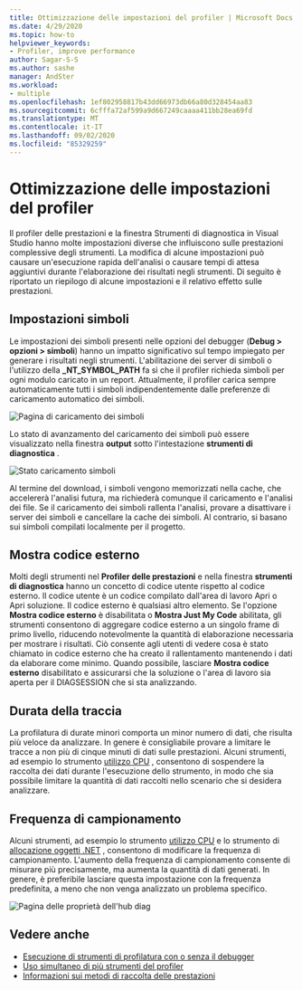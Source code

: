```yaml
---
title: Ottimizzazione delle impostazioni del profiler | Microsoft Docs
ms.date: 4/29/2020
ms.topic: how-to
helpviewer_keywords:
- Profiler, improve performance
author: Sagar-S-S
ms.author: sashe
manager: AndSter
ms.workload:
- multiple
ms.openlocfilehash: 1ef802958817b43dd66973db66a80d328454aa83
ms.sourcegitcommit: 6cfffa72af599a9d667249caaaa411bb28ea69fd
ms.translationtype: MT
ms.contentlocale: it-IT
ms.lasthandoff: 09/02/2020
ms.locfileid: "85329259"
---
```

# <a name="optimizing-profiler-settings"></a>Ottimizzazione delle impostazioni del profiler

Il profiler delle prestazioni e la finestra Strumenti di diagnostica in Visual Studio hanno molte impostazioni diverse che influiscono sulle prestazioni complessive degli strumenti. La modifica di alcune impostazioni può causare un'esecuzione rapida dell'analisi o causare tempi di attesa aggiuntivi durante l'elaborazione dei risultati negli strumenti. Di seguito è riportato un riepilogo di alcune impostazioni e il relativo effetto sulle prestazioni.

## <a name="symbol-settings"></a>Impostazioni simboli

Le impostazioni dei simboli presenti nelle opzioni del debugger (**Debug > opzioni > simboli**) hanno un impatto significativo sul tempo impiegato per generare i risultati negli strumenti. L'abilitazione dei server di simboli o l'utilizzo della **_NT_SYMBOL_PATH** fa sì che il profiler richieda simboli per ogni modulo caricato in un report. Attualmente, il profiler carica sempre automaticamente tutti i simboli indipendentemente dalle preferenze di caricamento automatico dei simboli.

![Pagina di caricamento dei simboli](../profiling/media/symbolloading.png "Caricamento simboli")

Lo stato di avanzamento del caricamento dei simboli può essere visualizzato nella finestra **output** sotto l'intestazione **strumenti di diagnostica** .

![Stato caricamento simboli](../profiling/media/symbolloadingprogress.png "Stato caricamento simboli")

Al termine del download, i simboli vengono memorizzati nella cache, che accelererà l'analisi futura, ma richiederà comunque il caricamento e l'analisi dei file. Se il caricamento dei simboli rallenta l'analisi, provare a disattivare i server dei simboli e cancellare la cache dei simboli. Al contrario, si basano sui simboli compilati localmente per il progetto.

## <a name="show-external-code"></a>Mostra codice esterno

Molti degli strumenti nel **Profiler delle prestazioni** e nella finestra **strumenti di diagnostica** hanno un concetto di codice utente rispetto al codice esterno. Il codice utente è un codice compilato dall'area di lavoro Apri o Apri soluzione. Il codice esterno è qualsiasi altro elemento. Se l'opzione **Mostra codice esterno** è disabilitata o **Mostra Just My Code** abilitata, gli strumenti consentono di aggregare codice esterno a un singolo frame di primo livello, riducendo notevolmente la quantità di elaborazione necessaria per mostrare i risultati. Ciò consente agli utenti di vedere cosa è stato chiamato in codice esterno che ha creato il rallentamento mantenendo i dati da elaborare come minimo. Quando possibile, lasciare **Mostra codice esterno** disabilitato e assicurarsi che la soluzione o l'area di lavoro sia aperta per il DIAGSESSION che si sta analizzando.

## <a name="trace-duration"></a>Durata della traccia

La profilatura di durate minori comporta un minor numero di dati, che risulta più veloce da analizzare. In genere è consigliabile provare a limitare le tracce a non più di cinque minuti di dati sulle prestazioni. Alcuni strumenti, ad esempio lo strumento [utilizzo CPU](../profiling/cpu-usage.md) , consentono di sospendere la raccolta dei dati durante l'esecuzione dello strumento, in modo che sia possibile limitare la quantità di dati raccolti nello scenario che si desidera analizzare.

## <a name="sampling-frequency"></a>Frequenza di campionamento

Alcuni strumenti, ad esempio lo strumento [utilizzo CPU](../profiling/cpu-usage.md) e lo strumento di [allocazione oggetti .NET](../profiling/dotnet-alloc-tool.md) , consentono di modificare la frequenza di campionamento. L'aumento della frequenza di campionamento consente di misurare più precisamente, ma aumenta la quantità di dati generati. In genere, è preferibile lasciare questa impostazione con la frequenza predefinita, a meno che non venga analizzato un problema specifico.

![Pagina delle proprietà dell'hub diag](../profiling/media/diaghubpropertiespage.png "Pagina delle proprietà dell'hub diag")

## <a name="see-also"></a>Vedere anche

- [Esecuzione di strumenti di profilatura con o senza il debugger](../profiling/running-profiling-tools-with-or-without-the-debugger.md)
- [Uso simultaneo di più strumenti del profiler](../profiling/use-multiple-profiler-tools-simultaneously.md)
- [Informazioni sui metodi di raccolta delle prestazioni](../profiling/understanding-performance-collection-methods-perf-profiler.md)
